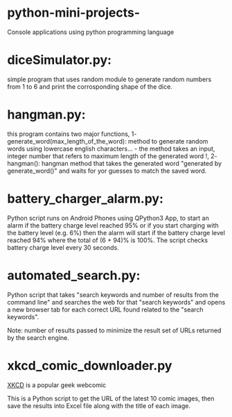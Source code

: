 # python-mini-projects-
Console applications using python programming language  

# diceSimulator.py:
simple program that uses random module to generate random numbers from 1 to 6
and print the corrosponding shape of the dice.

# hangman.py: 
this program contains two major functions,
1- generate_word(max_length_of_the_word): method to generate random words using lowercase english characters...
        - the method takes an input, integer number that refers to maximum length of the generated word !,
2- hangman(): hangman method that takes the generated word "generated by generate_word()"
        and waits for yor guesses to match the saved word.

# battery_charger_alarm.py:
Python script runs on Android Phones using QPython3 App, to start an alarm if the battery charge level reached 95% or if you start charging with the battery level (e.g. 6%) then the alarm will start if the battery charge level reached 94% where the total of (6 + 94)% is 100%.
The script checks battery charge level every 30 seconds.


# automated_search.py:
Python script that takes "search keywords and number of results from the command line" and searches the web for that "search keywords" and opens a new browser tab for each correct URL found related to the "search keywords".

Note: number of results passed to minimize the result set of URLs returned by the search engine.  

# xkcd_comic_downloader.py
[XKCD](https://xkcd.com/) is a popular geek webcomic 

This is a Python script to get the URL of the latest 10 comic images, then save the results into Excel file along with the title of each image.
